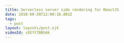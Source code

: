 ```yaml
---
title: Serverless server side rendering for ReactJS
date: 2018-09-28T12:00:16.801Z
tags:
  - post
layout: layouts/post.njk
videoId: s9IfY7BBh6k
---
```


<!--- You can insert a short description here -->
